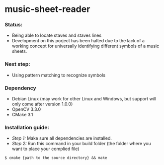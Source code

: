 # music-sheet-reader

### Status:
- Being able to locate staves and staves lines
- Development on this porject has been halted due to the lack of a working concept for universally identifying different symbols of a music sheets.

### Next step:
- Using pattern matching to recognize symbols

### Dependency
 - Debian Linux (may work for other Linux and Windows, but support will only come after version 1.0.0)
 - OpenCV 3.3.0
 - CMake 3.1

### Installation guide:
 - *Step 1:* Make sure all dependencies are installed.
 - *Step 2:* Run this command in your build folder (the folder where you want to place your complied file)
```
$ cmake {path to the source directory} && make
```
